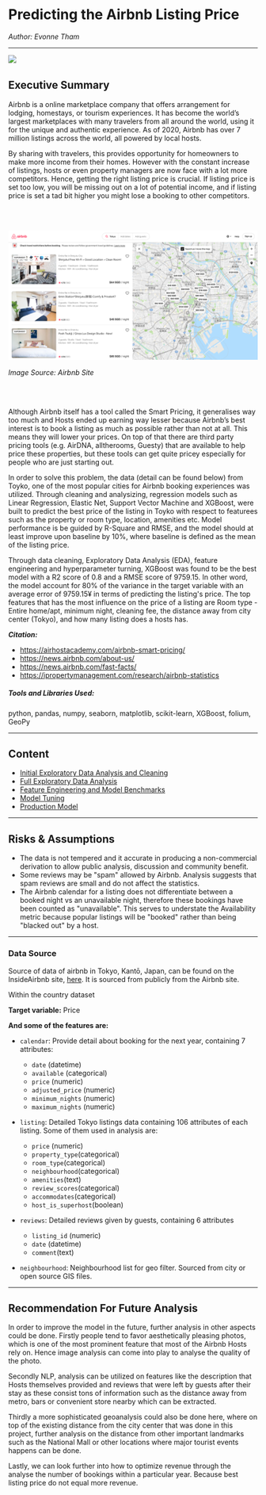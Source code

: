 # Predicting the Airbnb Listing Price 

_Author: Evonne Tham_

---
![](https://assets.bwbx.io/images/users/iqjWHBFdfxIU/iKAhd1KFQDfw/v0/-1x-1.jpg)


## Executive Summary

Airbnb is a online marketplace company that offers arrangement for lodging, homestays, or tourism experiences. It has become the world’s largest marketplaces with many travelers from all around the world, using it for the unique and authentic experience. As of 2020, Airbnb has over 7 million listings across the world, all powered by local hosts.

By sharing with travelers, this provides opportunity for homeowners to make more income from their homes. However with the constant increase of listings, hosts or even property managers are now face with a lot more competitors. Hence, getting the right listing price is crucial. If listing price is set too low, you will be missing out on a lot of potential income, and if listing price is set a tad bit higher you might lose a booking to other competitors. 

<br>
<br>

![title](./image/airbnb_site.png)

_Image Source: Airbnb Site_

<br>
<br>


Although Airbnb itself has a tool called the Smart Pricing, it generalises way too much and Hosts ended up earning way lesser because Airbnb’s best interest is to book a listing as much as possible rather than not at all. This means they will lower your prices. On top of that there are third party pricing tools (e.g. AirDNA, alltherooms, Guesty) that are available to help price these properties, but these tools can get quite pricey especially for people who are just starting out. 

In order to solve this problem, the data (detail can be found below) from Toyko, one of the most popular cities for Airbnb booking experiences was utilized. Through cleaning and analysizing, regression models such as Linear Regression, Elastic Net, Support Vector Machine and XGBoost, were built to predict the best price of the listing in Toyko with respect to featurees such as the property or room type, location, amenities etc. Model performance is be guided by R-Square and RMSE, and the model should at least improve upon baseline by 10%, where baseline is defined as the mean of the listing price.

Through data cleaning, Exploratory Data Analysis (EDA), feature engineering and hyperparameter turning, XGBoost was found to be the best model with a R2 score of 0.8 and a RMSE score of 9759.15. In other word, the model account for 80% of the variance in the target variable with an average error of 9759.15¥ in terms of predicting the listing's price. The top features that has the most influence on the price of a listing are Room type - Entire home/apt, minimum night, cleaning fee, the distance away from city center (Tokyo), and how many listing does a hosts has. 

___Citation:___
- https://airhostacademy.com/airbnb-smart-pricing/
- https://news.airbnb.com/about-us/
- https://news.airbnb.com/fast-facts/
- https://ipropertymanagement.com/research/airbnb-statistics


##### Tools and Libraries Used:
python, pandas, numpy, seaborn, matplotlib, scikit-learn, XGBoost, folium, GeoPy

---
## Content
- [Initial Exploratory Data Analysis and Cleaning](./codes/01_Data_Cleaning_and_EDA.ipynb)
- [Full Exploratory Data Analysis](./codes/02_Full_EDA.ipynb)
- [Feature Engineering and Model Benchmarks](./codes/03_Feature_Engineering_and_Model_Benchmarks.ipynb)
- [Model Tuning](./codes/04_Model_Tuning.ipynb)
- [Production Model](./codes/05_Production_Model.ipynb)

---
## Risks & Assumptions

- The data is not tempered and it accurate in producing a non-commercial derivation to allow public analysis, discussion and community benefit. 
- Some reviews may be "spam" allowed by Airbnb. Analysis suggests that spam reviews are small and do not affect the statistics.
- The Airbnb calendar for a listing does not differentiate between a booked night vs an unavailable night, therefore these bookings have been counted as "unavailable". This serves to understate the Availability metric because popular listings will be "booked" rather than being "blacked out" by a host.

---
### Data Source

Source of data of airbnb in Tokyo, Kantō, Japan, can be found on the InsideAirbnb site, [here](http://insideairbnb.com/get-the-data.html). 
It is sourced from publicly from the Airbnb site.

Within the country dataset 

**Target variable:** Price

**And some of the features are:** 

- `calendar`: Provide detail about booking for the next year, containing 7 attributes:
    - `date` (datetime)
    - `available` (categorical)
    - `price` (numeric)
    - `adjusted_price` (numeric)
    - `minimum_nights` (numeric)
    - `maximum_nights` (numeric)
    
    
- `listing`: Detailed Tokyo listings data containing 106 attributes of each listing. Some of them used in analysis are:
    - `price` (numeric)
    - `property_type`(categorical)
    - `room_type`(categorical)
    - `neighbourhood`(categorical)
    - `amenities`(text)
    - `review_scores`(categorical)
    - `accommodates`(categorical)
    - `host_is_superhost`(boolean)



- `reviews`: Detailed reviews given by guests, containing 6 attributes
    - `listing_id` (numeric)
    - `date` (datetime)
    - `comment`(text)


- `neighbourhood`: Neighbourhood list for geo filter. Sourced from city or open source GIS files.

---
## Recommendation For Future Analysis
In order to improve the model in the future, further analysis in other aspects could be done. Firstly people tend to favor aesthetically pleasing photos, which is one of the most prominent feature that most of the Airbnb Hosts rely on. Hence image analysis can come into play to analyse the quality of the photo.

Secondly NLP, analysis can be utilized on features like the description that Hosts themselves provided and reviews that were left by guests after their stay as these consist tons of information such as the distance away from metro, bars or convenient store nearby which can be extracted. 

Thirdly a more sophisticated geoanalysis could also be done here, where on top of the existing distance from the city center that was done in this project, further analysis on the distance from other important landmarks such as the National Mall or other locations where major tourist events happens can be done.

Lastly, we can look further into how to optimize revenue through the analyse the number of bookings within a particular year. Because best listing price do not equal more revenue. 